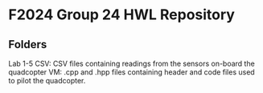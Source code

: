 # F2024 Group 24 HWL Repository

## Folders
Lab 1-5 CSV:
    CSV files containing readings from the sensors on-board the quadcopter
VM:
    .cpp and .hpp files containing header and code files used to pilot the quadcopter.